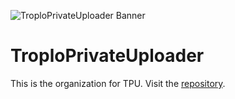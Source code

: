 ![TroploPrivateUploader Banner](https://i.troplo.com/i/9ea16d8ab178.png)

# TroploPrivateUploader

This is the organization for TPU. Visit the <a href="https://github.com/PrivateUploader/PrivateUploader">repository</a>.
